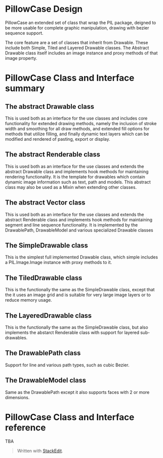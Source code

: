 # PillowCase Design

PillowCase an extended set of class that wrap the PIL package, deigned to be more usable for complete graphic manipulation, drawing with bezier sequence support.

The core feature are a set of classes that inherit from Drawable.  These include both Simple, Tiled and Layered Drawable classes.  The Abstract Drawable class itself includes an image instance and proxy methods of that image property.

# PillowCase Class and Interface summary

## The abstract Drawable class

This is used both as an interface for the use classes and includes core functionality for extended drawing methods, namely the inclusion of stroke width and smoothing for all draw methods, and extended fill options for methods that utilize filling, and finally dynamic text layers which can be modified and rendered of pasting, export or display.

## The abstract Renderable class

This is used both as an interface for the use classes and extends the abstract Drawable class and implements hook methods for maintaining rendering functionality.  It is the template for drawables which contain dynamic image information such as text, path and models.  This abstract class may also be used as a Mixin when extending other classes.

## The abstract Vector class

This is used both as an interface for the use classes and extends the abstract Renderable class and implements hook methods for maintaining segment and line sequence functionality.  It is implemented by the DrawablePath, DrawableModel and various specialized Drawable classes

## The SimpleDrawable class

This is the simplest full implemented Drawable class, which simple includes a PIL.Image.Image instance with proxy methods to it.

## The TiledDrawable class

This is the functionally the same as the SimpleDrawable class, except that the it uses an image grid and is suitable for very large image layers or to reduce memory usage. 

## The LayeredDrawable class

This is the functionally the same as the SimpleDrawable class, but also implements the abstarct Renderable class with support for layered sub-drawables. 

## The DrawablePath class

Support for line and various path types, such as cubic Bezier.


## The DrawableModel class

Same as the DrawablePath except it also supports faces with 2 or more dimensions.

# PillowCase Class and Interface reference

TBA


> Written with [StackEdit](https://stackedit.io/).
